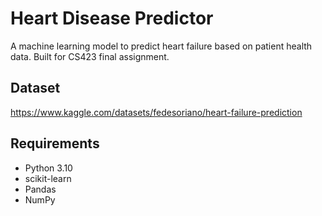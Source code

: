 # Heart Disease Predictor 

A machine learning model to predict heart failure based on patient health data. Built for CS423 final assignment.

## Dataset

https://www.kaggle.com/datasets/fedesoriano/heart-failure-prediction


## Requirements

- Python 3.10
- scikit-learn
- Pandas
- NumPy


